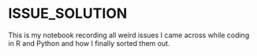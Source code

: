 # ISSUE_SOLUTION
This is my notebook recording all weird issues I came across while coding in R and Python and how I finally sorted them out.
